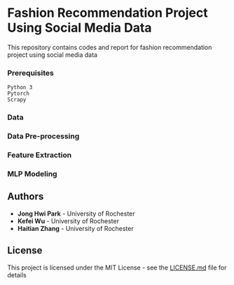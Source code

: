 # Fashion Recommendation Project Using Social Media Data

This repository contains codes and report for fashion recommendation project using social media data  

### Prerequisites


```
Python 3
Pytorch
Scrapy
```
### Data

### Data Pre-processing

### Feature Extraction

### MLP Modeling



## Authors

* **Jong Hwi Park** - University of Rochester
* **Kefei Wu** - University of Rochester
* **Haitian Zhang** - University of Rochester


## License

This project is licensed under the MIT License - see the [LICENSE.md](LICENSE.md) file for details


